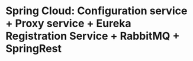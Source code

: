 

# Spring Cloud: Configuration service + Proxy service + Eureka Registration Service + RabbitMQ +  SpringRest

